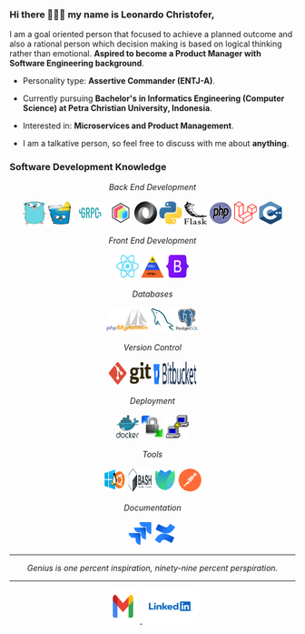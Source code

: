 ### Hi there 👋👋👋 my name is Leonardo Christofer,

I am a goal oriented person that focused to achieve a planned outcome and also a rational person which decision making is based on logical thinking rather than emotional. **Aspired to become a Product Manager with Software Engineering background**.

- Personality type: **Assertive Commander (ENTJ-A)**.

- Currently pursuing **Bachelor's in Informatics Engineering (Computer Science) at Petra Christian University, Indonesia**.

- Interested in: **Microservices and Product Management**.

- I am a talkative person, so feel free to discuss with me about **anything**.

### Software Development Knowledge

<p align="center">
    <i>Back End Development</i>
    <br><br>
    <img title="Go" alt="Go" src="https://raw.githubusercontent.com/leonardochristofer/leonardochristofer/master/assets/go.svg" width="40" height="40"/>  
    <img title="Gin" alt="Gin" src="https://raw.githubusercontent.com/leonardochristofer/leonardochristofer/master/assets/gin.svg" width="40" height="40"/>  
    <img title="gRPC" alt="gRPC" src="https://raw.githubusercontent.com/leonardochristofer/leonardochristofer/master/assets/grpc.svg" width="60" height="40"/>  
    <img title="Protobuf" alt="Protobuf" src="https://raw.githubusercontent.com/leonardochristofer/leonardochristofer/master/assets/protobuf.svg" width="40" height="40"/>  
    <img title="JSON" alt="JSON" src="https://raw.githubusercontent.com/leonardochristofer/leonardochristofer/master/assets/json.svg" width="40" height="40"/>  
    <img title="Python" alt="Python" src="https://raw.githubusercontent.com/leonardochristofer/leonardochristofer/master/assets/python.svg" width="40" height="40"/>
    <img title="Flask" alt="Flask" src="https://raw.githubusercontent.com/leonardochristofer/leonardochristofer/master/assets/flask.svg" width="40" height="40"/>
    <img title="PHP" alt="PHP" src="https://raw.githubusercontent.com/leonardochristofer/leonardochristofer/master/assets/php.svg" width="40" height="40"/>
    <img title="Laravel" alt="Laravel" src="https://raw.githubusercontent.com/leonardochristofer/leonardochristofer/master/assets/laravel.svg" width="40" height="40"/>
    <img title="C++" alt="C++" src="https://raw.githubusercontent.com/leonardochristofer/leonardochristofer/master/assets/c++.svg" width="40" height="40"/>
    <br><br>
    <i>Front End Development</i>
    <br><br>
    <img title="React" alt="React" src="https://raw.githubusercontent.com/leonardochristofer/leonardochristofer/master/assets/react.svg" width="40" height="40"/>
    <img title="HTML CSS JS" alt="HTML CSS JS" src="https://raw.githubusercontent.com/leonardochristofer/leonardochristofer/master/assets/html_css_js.svg" width="40" height="40"/>
    <img title="Bootstrap" alt="Bootstrap" src="https://raw.githubusercontent.com/leonardochristofer/leonardochristofer/master/assets/bootstrap.svg" width="40" height="40"/>
    <br><br>
    <i>Databases</i>
    <br><br>
    <img title="PhpMyAdmin" alt="PhpMyAdmin" src="https://raw.githubusercontent.com/leonardochristofer/leonardochristofer/master/assets/phpmyadmin.svg" width="75" height="40"/>
    <img title="MySQL" alt="MySQL" src="https://raw.githubusercontent.com/leonardochristofer/leonardochristofer/master/assets/mysql.svg" width="40" height="40"/>
    <img title="PostgreSQL" alt="PostgreSQL" src="https://raw.githubusercontent.com/leonardochristofer/leonardochristofer/master/assets/postgresql.svg" width="40" height="40"/>
    <br><br>
    <i>Version Control</i>
    <br><br>
    <img title="Git" alt="Git" src="https://raw.githubusercontent.com/leonardochristofer/leonardochristofer/master/assets/git.svg" width="75" height="40"/>
    <img title="Bitbucket" alt="Bitbucket" src="https://raw.githubusercontent.com/leonardochristofer/leonardochristofer/master/assets/bitbucket.svg" width="75" height="40"/>
    <br><br>
    <i>Deployment</i>
    <br><br>
    <img title="Docker" alt="Docker" src="https://raw.githubusercontent.com/leonardochristofer/leonardochristofer/master/assets/docker.svg" width="40" height="40"/>
    <img title="WinSCP" alt="WinSCP" src="https://raw.githubusercontent.com/leonardochristofer/leonardochristofer/master/assets/winscp.png" width="40" height="40"/>
    <img title="PuTTY" alt="PuTTY" src="https://raw.githubusercontent.com/leonardochristofer/leonardochristofer/master/assets/putty.svg" width="40" height="40"/>
    <br><br>
    <i>Tools</i>
    <br><br>
    <img title="WSL" alt="WSL" src="https://raw.githubusercontent.com/leonardochristofer/leonardochristofer/master/assets/wsl.png" width="40" height="40"/>
    <img title="Bash" alt="Bash" src="https://raw.githubusercontent.com/leonardochristofer/leonardochristofer/master/assets/bash.svg" width="40" height="40"/>
    <img title="BloomRPC" alt="BloomRPC" src="https://raw.githubusercontent.com/leonardochristofer/leonardochristofer/master/assets/bloomrpc.svg" width="40" height="40"/>
    <img title="Postman" alt="Postman" src="https://raw.githubusercontent.com/leonardochristofer/leonardochristofer/master/assets/postman.svg" width="40" height="40"/>
    <br><br>
    <i>Documentation</i>
    <br><br>
    <img title="Jira" alt="Jira" src="https://raw.githubusercontent.com/leonardochristofer/leonardochristofer/master/assets/jira.svg" width="40" height="40"/>
    <img title="Confluence" alt="Confluence" src="https://raw.githubusercontent.com/leonardochristofer/leonardochristofer/master/assets/confluence.svg" width="40" height="40"/>
</p>

<hr>
<p align="center">
    <i>Genius is one percent inspiration, ninety-nine percent perspiration.</i>
</p>
<hr>

<p align="center">
    <a href="mailto:leonardochristofer333@gmail.com" target="_blank">
        <img src="https://raw.githubusercontent.com/leonardochristofer/leonardochristofer/master/assets/gmail.svg" width="60" height="60"/>
    </a>
    <a href="https://www.linkedin.com/in/leonardochristofer" target="_blank">
        <img src="https://raw.githubusercontent.com/leonardochristofer/leonardochristofer/master/assets/linkedin.svg" width="100" height="60"/>
    </a>
</p>
